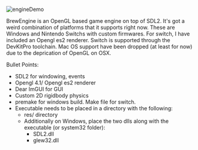![engineDemo](https://user-images.githubusercontent.com/8151229/155335305-41831f34-10e3-4dd3-815d-678b658d57aa.gif)

BrewEngine is an OpenGL based game engine on top of SDL2. It's got a weird combination of platforms that it supports right now. These are Windows and Nintendo Switchs with custom firmwares. For switch, I have included an Opengl es2 renderer. Switch is supported through the DevKitPro toolchain. Mac OS support have been dropped (at least for now) due to the deprication of OpenGL on OSX. 

Bullet Points:
- SDL2 for windowing, events
- Opengl 4.1/ Opengl es2 renderer
- Dear ImGUI for GUI
- Custom 2D rigidbody physics
- premake for windows build. Make file for switch.
- Executable needs to be placed in a directory with the following:
    - res/ directory
    - Additionally on Windows, place the two dlls along with the executable (or system32 folder):
        - SDL2.dll
        - glew32.dll




